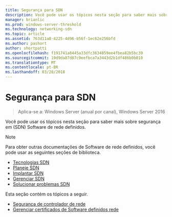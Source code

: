 ```yaml
---
title: Segurança para SDN
description: Você pode usar os tópicos nesta seção para saber mais sobre segurança em \(SDN\) Software de rede definidos no Windows Server 2016 Datacenter.
manager: brianlic
ms.prod: windows-server-threshold
ms.technology: networking-sdn
ms.topic: article
ms.assetid: 763d11a8-4225-4d96-b56f-1ec62e256bfd
ms.author: pashort
author: shortpatti
ms.openlocfilehash: f191741a8445a33dfc3634859ee4fbea82b5bc39
ms.sourcegitcommit: 19d9da87d87c9eefbca7a3443d2b1df486b0b010
ms.translationtype: MT
ms.contentlocale: pt-BR
ms.lasthandoff: 03/28/2018
---
```

# <a name="security-for-sdn"></a>Segurança para SDN

>Aplica-se a: Windows Server (anual por canal), Windows Server 2016

Você pode usar os tópicos nesta seção para saber mais sobre segurança em \(SDN\) Software de rede definidos.

>[!Note]
>Para obter outras documentações de Software de rede definidos, você pode usar as seguintes seções de biblioteca.
>
> - [Tecnologias SDN](../technologies/Software-Defined-Networking-Technologies.md)  
> - [Planeje SDN](../plan/Plan-Software-Defined-Networking.md) 
> - [Implantar SDN](../deploy/Deploy-Software-Defined-Networking.md)  
> - [Gerenciar SDN](../manage/manage-sdn.md)  
> - [Solucionar problemas SDN](../troubleshoot/Troubleshoot-Software-Defined-Networking.md)

Esta seção contém os tópicos a seguir.

- [Segurança de controlador de rede](nc-security.md)
- [Gerenciar certificados de Software definidos rede](sdn-manage-certs.md)